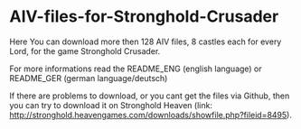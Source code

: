 # AIV-files-for-Stronghold-Crusader

Here You can download more then 128 AIV files, 8 castles each for every Lord, for the game Stronghold Crusader.



For more informations read the README_ENG (english language) or README_GER (german language/deutsch)



If there are problems to download, or you cant get the files via Github, then you can try to download it on Stronghold Heaven
(link: http://stronghold.heavengames.com/downloads/showfile.php?fileid=8495).
